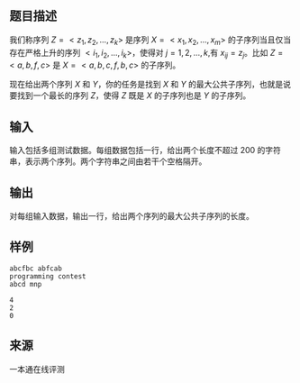## 题目描述

我们称序列 $Z=<z_1,z_2,...,z_k >$ 是序列 $X=<x_1,x_2,...,x_m >$ 的子序列当且仅当存在严格上升的序列 $<i_1,i_2,...,i_k>$，使得对 $j=1,2,...,k$,有 $x_{ij}=z_j$。比如 $Z=<a,b,f,c>$ 是 $X=<a,b,c,f,b,c>$ 的子序列。

现在给出两个序列 $X$ 和 $Y$，你的任务是找到 $X$ 和 $Y$ 的最大公共子序列，也就是说要找到一个最长的序列 $Z$，使得 $Z$ 既是 $X$ 的子序列也是 $Y$ 的子序列。

## 输入

输入包括多组测试数据。每组数据包括一行，给出两个长度不超过 $200$ 的字符串，表示两个序列。两个字符串之间由若干个空格隔开。

## 输出

对每组输入数据，输出一行，给出两个序列的最大公共子序列的长度。

## 样例

```input1
abcfbc abfcab
programming contest 
abcd mnp
```

```output1
4
2
0
```


 ## 来源

 一本通在线评测 